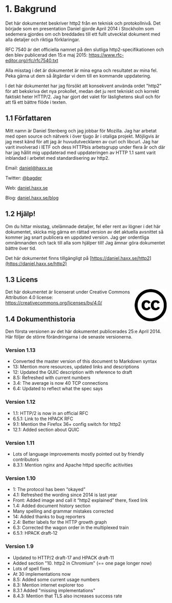 # 1. Bakgrund

Det här dokumentet beskriver http2 från en teknisk och protokollnivå. Det
började som en presentation Daniel gjorde April 2014 i Stockholm som
sedemera gjordes om och breddades till ett fullt utvecklat dokument med alla
detaljer och riktiga förklaringar.

RFC 7540 är det officiella namnet på den slutliga http2-specifikationen och den
blev publicerad den 15:e maj 2015: https://www.rfc-editor.org/rfc/rfc7540.txt

Alla misstag i det är dokumentet är mina egna och resultatet av mina fel. Peka
gärna ut dem så åtgärdar vi dem till en kommande uppdatering.

I det här dokumentet har jag försökt att konsekvent använda ordet "http2" för
att bekskriva det nya prokollet, medan det ju rent tekniskt och korrekt
faktiskt heter HTTP/2. Jag har gjort det valet för läslighetens skull och för att få
ett bättre flöde i texten.

## 1.1 Författaren

Mitt namn är Daniel Stenberg och jag jobbar för Mozilla. Jag har arbetat med
open source och nätverk i över tjugo år i otaliga projekt. Möjligvis är jag
mest känd för att jag är huvudutvecklaren av curl och libcurl. Jag har varit
involverad i IETF och dess HTTPbis arbetsgrupp under flera år och där har jag
hållit mig uppdaterad med uppdateringen av HTTP 1.1 samt varit inblandad i
arbetet med standardisering av http2.

  Email: daniel@haxx.se

  Twitter: [@bagder](https://twitter.com/bagder)

  Web: [daniel.haxx.se](https://daniel.haxx.se/)

  Blog: [daniel.haxx.se/blog](https://daniel.haxx.se/blog/)

## 1.2 Hjälp!

Om du hittar misstag, utelämnade detaljer, fel eller rent av lögner i det här
dokumentet, skicka mig gärna en rättad version av det aktuella avsnittet så
kommer jag snart publicera en uppdated version. Jag ger ordentliga omnämnanden
och tack till alla som hjälper till! Jag ämnar göra dokumentet bättre över
tid.

Det här dokumentet finns tillgängligt på [https://daniel.haxx.se/http2](https://daniel.haxx.se/http2)

## 1.3 Licens

<img style="float: right;" src="https://raw.githubusercontent.com/bagder/http2-explained/master/images/creative-commons.png" />

Det här dokumentet är licenserat under Creative Commons Attribution 4.0 license: https://creativecommons.org/licenses/by/4.0/

## 1.4 Dokumenthistoria

Den första versionen av det här dokumentet publicerades 25:e April 2014. Här
följer de större förändringarna i de senaste versionerna.

### Version 1.13

- Converted the master version of this document to Markdown syntax
- 13: Mention more resources, updated links and descriptions 
- 12: Updated the QUIC description with reference to draft 
- 8.5: Refreshed with current numbers 
- 3.4: The average is now 40 TCP connections 
- 6.4: Updated to reflect what the spec says 

### Version 1.12

- 1.1: HTTP/2 is now in an official RFC 
- 6.5.1: Link to the HPACK RFC 
- 9.1: Mention the Firefox 36+ config switch for http2 
- 12.1: Added section about QUIC 

### Version 1.11

- Lots of language improvements mostly pointed out by friendly contributors 
- 8.3.1: Mention nginx and Apache httpd specific acitivities 

### Version 1.10

- 1: The protocol has been “okayed” 
- 4.1: Refreshed the wording since 2014 is last year 
- Front: Added image and call it “http2 explained” there, fixed link 
- 1.4: Added document history section 
- Many spelling and grammar mistakes corrected 
- 14: Added thanks to bug reporters 
- 2.4: Better labels for the HTTP growth graph 
- 6.3: Corrected the wagon order in the multiplexed train 
- 6.5.1: HPACK draft-12 

### Version 1.9

- Updated to HTTP/2 draft-17 and HPACK draft-11  
- Added section "10. http2 in Chromium" (== one page longer now)  
- Lots of spell fixes  
- At 30 implementations now  
- 8.5: Added some current usage numbers  
- 8.3: Mention internet explorer too  
- 8.3.1 Added "missing implementations"  
- 8.4.3: Mention that TLS also increases success rate
